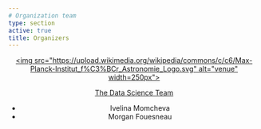 ```yaml
---
# Organization team
type: section
active: true
title: Organizers
---
```


<div markdown="1" class="col-md-12" style="text-align:center;">

[<img src="https://upload.wikimedia.org/wikipedia/commons/c/c6/Max-Planck-Institut_f%C3%BCr_Astronomie_Logo.svg" alt="venue" width=250px">](https://www.mpia.de)

[The Data Science Team](http://www.mpia.de/institute/research-and-development/data-science)

* Ivelina Momcheva
* Morgan Fouesneau


<a href="https://mpia-institute.slack.com/messages/data-science" aria-label=envelope>
<i class="fa-brands fa-slack" style="font-size:36px;"></i>
</a>
<a href="https://github.com/mpi-astronomy" aria-label=envelope>
<i class="fa-brands fa-github" style="font-size:36px;"></i></i>
</a>
<a href="" aria-label=envelope>
<i class="fas fa-envelope big-icon" style="font-size:36px;"></i>
</a>

</div>